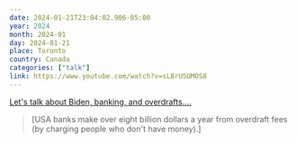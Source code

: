 ```yaml
---
date: 2024-01-21T23:04:02.906-05:00
year: 2024
month: 2024-01
day: 2024-01-21
place: Toronto
country: Canada
categories: ["talk"]
link: https://www.youtube.com/watch?v=sLBrUSUMOS8
---
```

[Let's talk about Biden, banking, and overdrafts....](https://www.youtube.com/watch?v=sLBrUSUMOS8)

> [USA banks make over eight billion dollars a year from overdraft fees (by charging people who don't have money).]

